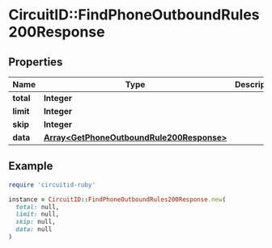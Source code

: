 # CircuitID::FindPhoneOutboundRules200Response

## Properties

| Name | Type | Description | Notes |
| ---- | ---- | ----------- | ----- |
| **total** | **Integer** |  |  |
| **limit** | **Integer** |  |  |
| **skip** | **Integer** |  |  |
| **data** | [**Array&lt;GetPhoneOutboundRule200Response&gt;**](GetPhoneOutboundRule200Response.md) |  |  |

## Example

```ruby
require 'circuitid-ruby'

instance = CircuitID::FindPhoneOutboundRules200Response.new(
  total: null,
  limit: null,
  skip: null,
  data: null
)
```

